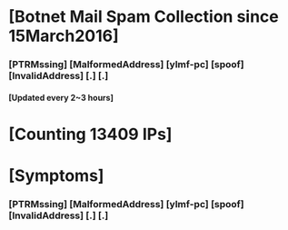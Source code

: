 # [Botnet Mail Spam Collection since 15March2016]
### [PTRMssing] [MalformedAddress] [ylmf-pc] [spoof] [InvalidAddress] [.] [.]
#### [Updated every 2~3 hours]

# [Counting 13409 IPs]

# [Symptoms] 
###   [PTRMssing] [MalformedAddress] [ylmf-pc] [spoof] [InvalidAddress] [.] [.]
